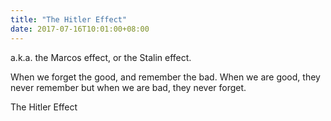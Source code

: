 ```yaml
---
title: "The Hitler Effect"
date: 2017-07-16T10:01:00+08:00
---
```

a.k.a. the Marcos effect, or the Stalin effect.

When we forget the good, and remember the bad.
When we are good, they never remember but when we are bad, they never forget.

The Hitler Effect 